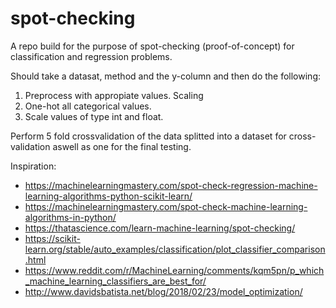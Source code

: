 # spot-checking

A repo build for the purpose of spot-checking (proof-of-concept) for classification and regression problems.

Should take a datasat, method and the y-column and then do the following:

1. Preprocess with appropiate values. Scaling
2. One-hot all categorical values.
3. Scale values of type int and float.

Perform 5 fold crossvalidation of the data splitted into a dataset for cross-validation aswell as one for the final testing.

Inspiration:
- https://machinelearningmastery.com/spot-check-regression-machine-learning-algorithms-python-scikit-learn/
- https://machinelearningmastery.com/spot-check-machine-learning-algorithms-in-python/
- https://thatascience.com/learn-machine-learning/spot-checking/
- https://scikit-learn.org/stable/auto_examples/classification/plot_classifier_comparison.html
- https://www.reddit.com/r/MachineLearning/comments/kqm5pn/p_which_machine_learning_classifiers_are_best_for/
- http://www.davidsbatista.net/blog/2018/02/23/model_optimization/